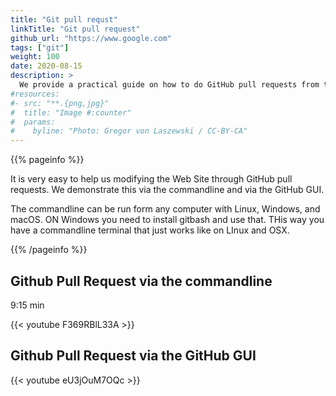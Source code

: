 ```yaml
---
title: "Git pull requst"
linkTitle: "Git pull request"
github_url: "https://www.google.com"
tags: ["git"]
weight: 100
date: 2020-08-15
description: >
  We provide a practical guide on how to do GitHub pull requests from the commandline and the GUI for this Web site.
#resources:
#- src: "**.{png,jpg}"
#  title: "Image #:counter"
#  params:
#    byline: "Photo: Gregor von Laszewski / CC-BY-CA"
---
```



{{% pageinfo %}}

It is very easy to help us modifying the Web Site through GitHub pull requests. We demonstrate this via the commandline and via the GitHub GUI.

The commandline can be run form any computer with Linux, Windows, and macOS. ON Windows you need to install gitbash and use that. THis way you have a commandline terminal that just works like on LInux and OSX.

{{% /pageinfo %}}


## Github Pull Request via the commandline

9:15 min

<div width=100px>
{{< youtube F369RBlL33A >}}
</div>

## Github Pull Request via the GitHub GUI

{{< youtube eU3jOuM7OQc >}}

